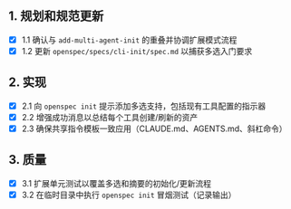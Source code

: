 ## 1. 规划和规范更新
- [x] 1.1 确认与 `add-multi-agent-init` 的重叠并协调扩展模式流程
- [x] 1.2 更新 `openspec/specs/cli-init/spec.md` 以捕获多选入门要求

## 2. 实现
- [x] 2.1 向 `openspec init` 提示添加多选支持，包括现有工具配置的指示器
- [x] 2.2 增强成功消息以总结每个工具创建/刷新的资产
- [x] 2.3 确保共享指令模板一致应用（CLAUDE.md、AGENTS.md、斜杠命令）

## 3. 质量
- [x] 3.1 扩展单元测试以覆盖多选和摘要的初始化/更新流程
- [x] 3.2 在临时目录中执行 `openspec init` 冒烟测试（记录输出）